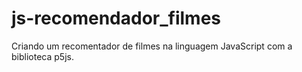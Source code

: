 # js-recomendador_filmes
Criando um recomentador de filmes na linguagem JavaScript com a biblioteca p5js.
